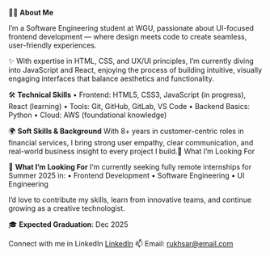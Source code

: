 👩‍💻 **About Me**

I’m a Software Engineering student at WGU, passionate about UI-focused frontend development — where design meets code to create seamless, user-friendly experiences.

✨ With expertise in HTML, CSS, and UX/UI principles, I’m currently diving into JavaScript and React, enjoying the process of building intuitive, visually engaging interfaces that balance aesthetics and functionality.

🛠️ **Technical Skills**
	•	Frontend: HTML5, CSS3, JavaScript (in progress), React (learning)
	•	Tools: Git, GitHub, GitLab, VS Code
	•	Backend Basics: Python
	•	Cloud: AWS (foundational knowledge)

🌍 **Soft Skills & Background**
With 8+ years in customer-centric roles in financial services, I bring strong user empathy, clear communication, and real-world business insight to every project I build.🚀 What I’m Looking For

🚀 **What I’m Looking For**
I’m currently seeking fully remote internships for Summer 2025 in:
	•	Frontend Development
	•	Software Engineering
	•	UI Engineering

I’d love to contribute my skills, learn from innovative teams, and continue growing as a creative technologist.

🎓 **Expected Graduation**: Dec 2025

Connect with me in LinkedIn
[LinkedIn](https://linkedin.com/in/rukhsarpathan7)
📫 Email: [rukhsar@email.com](mailto:rukhsar@email.com)
<!---
RukhsarPathan/RukhsarPathan is a ✨ special ✨ repository because its `README.md` (this file) appears on your GitHub profile.
You can click the Preview link to take a look at your changes.
--->
